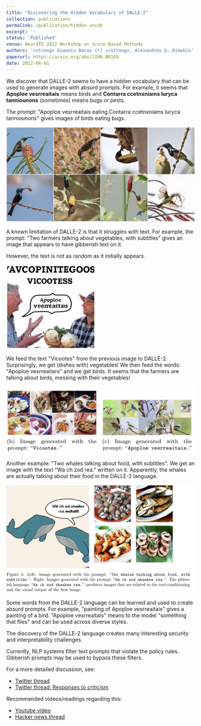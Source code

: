```yaml
---
title: "Discovering the Hidden Vocabulary of DALLE-2"
collection: publications
permalink: /publication/hidden_vocab
excerpt: ''
status: 'Published'
venue: NeurIPS 2022 Workshop on Score-Based Methods
authors: '<strong> Giannis Daras (*) </strong>, Alexandros G. Dimakis'
paperurl: https://arxiv.org/abs/2206.00169
date: 2022-06-01
---
```


We discover that DALLE-2 seems to have a hidden vocabulary that can be used to generate images with absurd prompts. For example, it seems that **Apoploe vesrreaitais** means birds and **Contarra ccetnxniams luryca tanniounons** (sometimes) means bugs or pests. 


The prompt: "Apoploe vesrreaitais eating Contarra ccetnxniams luryca tanniounons" gives images of birds eating bugs. 

![](../images/dalle_fig1.jpeg)


A known limitation of DALLE-2 is that it struggles with text. For example, the prompt: "Two farmers talking about vegetables, with subtitles" gives an image that appears to have gibberish text on it. 

However, the text is not as random as it initially appears.

![](../images/dalle_farmers.jpeg)


We feed the text "Vicootes" from the previous image to DALLE-2. Surprisingly, we get (dishes with) vegetables! We then feed the words: "Apoploe vesrreaitars" and we get birds. It seems that the farmers are talking about birds, messing with their vegetables! 

![](../images/dalle_vicootes.jpeg)

Another example: "Two whales talking about food, with subtitles". We get an image with the text "Wa ch zod rea." written on it. Apparently, the whales are actually talking about their food in the DALLE-2 language.

![](../images/dalle_whales.jpeg)

Some words from the DALLE-2 language can be learned and used to create absurd prompts. For example, "painting of Apoploe vesrreaitais" gives a painting of a bird. "Apoploe vesrreaitais" means to the model "something that flies" and can be used across diverse styles.


The discovery of the DALLE-2 language creates many interesting security and interpretability challenges. 

Currently, NLP systems filter text prompts that violate the policy rules. Gibberish prompts may be used to bypass these filters.


For a more detailed discussion, see:

* [Twitter thread](https://twitter.com/giannis_daras/status/1531693093040230402)
* [Twitter thread: Responses to criticism](https://twitter.com/giannis_daras/status/1532605363232444416)

Recommended videos/readings regarding this:

* [Youtube video](https://www.youtube.com/watch?v=MNwURQ9621k)
* [Hacker news thread](https://news.ycombinator.com/item?id=31573282)
